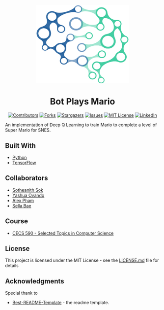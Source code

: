 <!-- Readme Start here -->

<!-- Load logo from readme/logo.jpg -->
<div align="center">
  <img src="readme/logo.jpg" width = 300 alt="logo" />
</div>


<!-- Title -->
<h1 align="center" style="border: none">
Bot Plays Mario
</h1>


<!-- Shield IO - very nice icons -->
<div align="center">

[![Contributors][contributors_shield]][contributors_url]
[![Forks][forks_shield]][forks_url]
[![Stargazers][stars_shield]][stars_url]
[![Issues][issues_shield]][issues_url]
[![MIT License][license_shield]][license_url]
[![LinkedIn][linkedin_shield]][linkedin_url]

</div>


<!-- Description -->
An implementation of Deep Q Learning to train Mario to complete a level of Super Mario for SNES.

<!-- Include your major tools and frameworks -->
## Built With
- [Python]
- [TensorFlow]


<!-- Collaborators information -->
## Collaborators
- [Sotheanith Sok]
- [Yashua Ovando]
- [Alex Pham]
- [Sella Bae]

## Course
- [CECS 590 - Selected Topics in Computer Science]


<!-- License -->
## License
This project is licensed under the MIT License - see the [LICENSE.md][license_url] file for details


<!-- Shoutout to other projects, plugin, or minor tools -->
## Acknowledgments
Special thank to
- [Best-README-Template] - the readme template.


<!-- References -->
<!-- Shield Icons-->
[contributors_shield]: https://img.shields.io/github/contributors/sotheanithsok/Bot-Play-Mario.svg?style=for-the-badge
[forks_shield]: https://img.shields.io/github/forks/sotheanithsok/Bot-Play-Mario.svg?style=for-the-badge
[stars_shield]: https://img.shields.io/github/stars/sotheanithsok/Bot-Play-Mario.svg?style=for-the-badge
[issues_shield]: https://img.shields.io/github/issues/sotheanithsok/Bot-Play-Mario.svg?style=for-the-badge
[license_shield]: https://img.shields.io/github/license/sotheanithsok/Bot-Play-Mario.svg?style=for-the-badge
[linkedin_shield]: https://img.shields.io/badge/-LinkedIn-black.svg?style=for-the-badge&logo=linkedin&colorB=555

<!-- Shield URLs -->
[contributors_url]: https://github.com/sotheanithsok/Bot-Play-Mario/graphs/contributors
[forks_url]: https://github.com/sotheanithsok/Bot-Play-Mario/network/members
[stars_url]: https://github.com/sotheanithsok/Bot-Play-Mario/stargazers
[issues_url]: https://github.com/sotheanithsok/Bot-Play-Mario/issues
[license_url]: https://github.com/sotheanithsok/Bot-Play-Mario/blob/master/LICENSE
[linkedin_url]: https://www.linkedin.com/in/sotheanith-sok-969ab0b3/

<!-- Other links -->
[Sotheanith Sok]: https://github.com/sotheanithsok
[Best-README-Template]: https://github.com/othneildrew/Best-README-Template

[Python]: https://www.python.org/
[TensorFlow]: https://www.tensorflow.org/


[Yashua Ovando]: https://github.com/ydovando
[Alex Pham]: https://github.com/alexpham095
[Sella Bae]: https://github.com/sellabae

[CECS 590 - Selected Topics in Computer Science]: http://catalog.csulb.edu/preview_course_nopop.php?catoid=5&coid=40051

